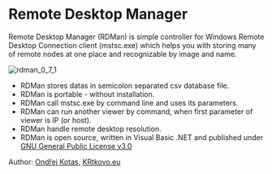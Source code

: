 ﻿Remote Desktop Manager
======================

Remote Desktop Manager (RDMan) is simple controller for Windows Remote Desktop Connection client (mstsc.exe) which helps you with storing many of remote nodes at one place and recognizable by image and name.

![rdman_0_7_1](https://cloud.githubusercontent.com/assets/6234196/5396167/f86f12ba-814f-11e4-9b1c-e1a19bfb657d.png)

* RDMan stores datas in semicolon separated csv database file.
* RDMan is portable - without installation.
* RDMan call mstsc.exe by command line and uses its parameters.
* RDMan can run another viewer by command, when first parameter of viewer is IP (or host).
* RDMan handle remote desktop resolution.
* RDMan is open source, written in Visual Basic .NET and published under [GNU General Public License v3.0](http://www.gnu.org/licenses/gpl-3.0.txt)

Author: [Ondřej Kotas](mailto:ok@krtkovo.eu), [KRtkovo.eu](http://krtkovo.eu/)
